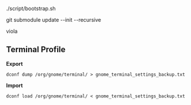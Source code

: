 ./script/bootstrap.sh

git submodule update --init --recursive

viola


## Terminal Profile

__Export__

`dconf dump /org/gnome/terminal/ > gnome_terminal_settings_backup.txt`

__Import__

`dconf load /org/gnome/terminal/ < gnome_terminal_settings_backup.txt`

